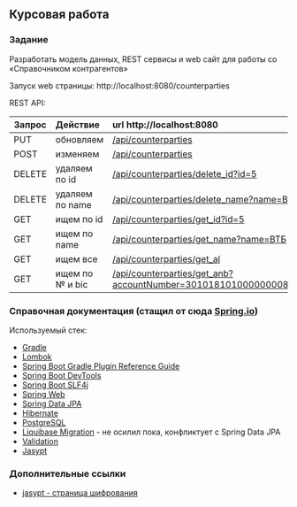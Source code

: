 
## Курсовая работа

### Задание
Разработать модель данных, REST сервисы и web сайт для работы со «Справочником контрагентов»

Запуск web страницы: http://localhost:8080/counterparties

REST API:

| Запрос  |  Действие |url http://localhost:8080                
| ------- |:---|:---
| PUT     | обновляем | [/api/counterparties](http://localhost:8080/api/counterparties)    
| POST    | изменяем | [/api/counterparties](http://localhost:8080/api/counterparties) 
| DELETE  | удаляем по id | [/api/counterparties/delete_id?id=5](http://localhost:8080//api/counterparties/delete_id?id=5)
| DELETE  | удаляем по name | [/api/counterparties/delete_name?name=ВТБ](http://localhost:8080//api/counterparties/delete_name?name=ВТБ)
| GET     | ищем по id | [/api/counterparties/get_id?id=5](http://localhost:8080//api/counterparties/get_id?id=5)
| GET  | ищем по name | [/api/counterparties/get_name?name=ВТБ](http://localhost:8080//api/counterparties/get_name?name=ВТБ)
| GET  | ищем все | [/api/counterparties/get_al](http://localhost:8080//api/counterparties/get_all)
| GET  | ищем по № и bic | [/api/counterparties/get_anb?accountNumber=30101810100000000835&bic=042007835](http://localhost:8080//api/counterparties/get_anb?accountNumber=30101810100000000835&bic=042007835)


### Справочная документация (стащил от сюда [Spring.io](https://start.spring.io/))
Используемый стек:

* [Gradle](https://docs.gradle.org)
* [Lombok](https://springframework.guru/spring-boot-with-lombok-part-1/) 
* [Spring Boot Gradle Plugin Reference Guide](https://docs.spring.io/spring-boot/docs/2.5.0/gradle-plugin/reference/html/)
* [Spring Boot DevTools](https://docs.spring.io/spring-boot/docs/2.5.0/reference/htmlsingle/#using-boot-devtools)
* [Spring Boot SLF4j](https://www.baeldung.com/spring-boot-logging)
* [Spring Web](https://docs.spring.io/spring-boot/docs/2.5.0/reference/htmlsingle/#boot-features-developing-web-applications)
* [Spring Data JPA](https://docs.spring.io/spring-boot/docs/2.5.0/reference/htmlsingle/#boot-features-jpa-and-spring-data)
* [Hibernate](https://www.baeldung.com/spring-boot-hibernate)
* [PostgreSQL](https://www.postgresql.org/)
* [Liquibase Migration](https://docs.spring.io/spring-boot/docs/2.5.0/reference/htmlsingle/#howto-execute-liquibase-database-migrations-on-startup) - не осилил пока, конфликтует с Spring Data JPA
* [Validation](https://docs.spring.io/spring-boot/docs/2.5.0/reference/htmlsingle/#boot-features-validation)
* [Jasypt](https://www.baeldung.com/spring-boot-jasypt)

### Дополнительные ссылки

* [jasypt - страница шифрования](https://www.devglan.com/online-tools/jasypt-online-encryption-decryption)